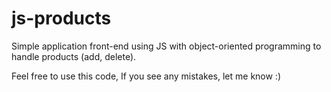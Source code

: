 # js-products
 Simple application front-end using JS with object-oriented programming to handle products (add, delete).
 
 Feel free to use this code, If you see any mistakes, let me know :)
